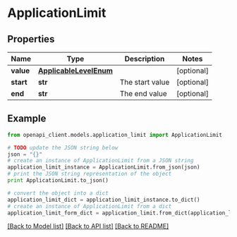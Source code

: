 # ApplicationLimit


## Properties
Name | Type | Description | Notes
------------ | ------------- | ------------- | -------------
**value** | [**ApplicableLevelEnum**](ApplicableLevelEnum.md) |  | [optional] 
**start** | **str** | The start value | [optional] 
**end** | **str** | The end value | [optional] 

## Example

```python
from openapi_client.models.application_limit import ApplicationLimit

# TODO update the JSON string below
json = "{}"
# create an instance of ApplicationLimit from a JSON string
application_limit_instance = ApplicationLimit.from_json(json)
# print the JSON string representation of the object
print ApplicationLimit.to_json()

# convert the object into a dict
application_limit_dict = application_limit_instance.to_dict()
# create an instance of ApplicationLimit from a dict
application_limit_form_dict = application_limit.from_dict(application_limit_dict)
```
[[Back to Model list]](../README.md#documentation-for-models) [[Back to API list]](../README.md#documentation-for-api-endpoints) [[Back to README]](../README.md)


